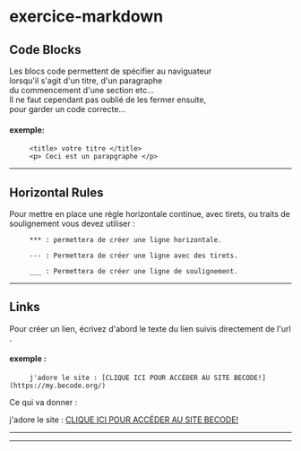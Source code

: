 # exercice-markdown


##  Code Blocks  

Les blocs code permettent de spécifier au naviguateur  
lorsqu'il s'agit d'un titre, d'un paragraphe  
 du commencement d'une section etc...  
 Il ne faut cependant pas oublié 
 de les fermer ensuite,  
 pour garder un code correcte...

 #### exemple:

         <title> votre titre </title>
         <p> Ceci est un parapgraphe </p>

***


##  Horizontal Rules

Pour mettre en place une règle horizontale continue, avec tirets, ou traits de soulignement vous devez utiliser :

         *** : permettera de créer une ligne horizontale.

         --- : Permettera de créer une ligne avec des tirets.

         ___ : Permettera de créer une ligne de soulignement. 

***
##  Links

Pour créer un lien, écrivez d'abord le texte du lien suivis directement de l'url
.

#### exemple :

         j'adore le site : [CLIQUE ICI POUR ACCÉDER AU SITE BECODE!](https://my.becode.org/)

Ce qui va donner : 

j'adore le site : [CLIQUE ICI POUR ACCÉDER AU SITE BECODE!](https://my.becode.org/)

***
***
